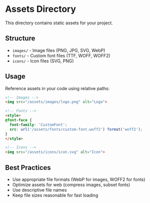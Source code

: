 # Assets Directory

This directory contains static assets for your project.

## Structure

- `images/` - Image files (PNG, JPG, SVG, WebP)
- `fonts/` - Custom font files (TTF, WOFF, WOFF2)
- `icons/` - Icon files (SVG, PNG)

## Usage

Reference assets in your code using relative paths:

```html
<!-- Images -->
<img src="/assets/images/logo.png" alt="Logo">

<!-- Fonts -->
<style>
@font-face {
  font-family: 'CustomFont';
  src: url('/assets/fonts/custom-font.woff2') format('woff2');
}
</style>

<!-- Icons -->
<img src="/assets/icons/icon.svg" alt="Icon">
```

## Best Practices

- Use appropriate file formats (WebP for images, WOFF2 for fonts)
- Optimize assets for web (compress images, subset fonts)
- Use descriptive file names
- Keep file sizes reasonable for fast loading 